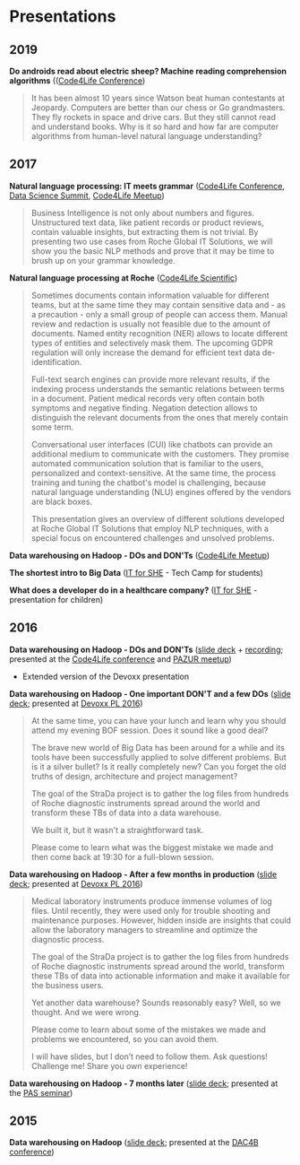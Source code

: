 # Presentations

## 2019

**Do androids read about electric sheep? Machine reading comprehension algorithms** (([Code4Life Conference](https://code4life.pl/pages/conferences?id=35))

> It has been almost 10 years since Watson beat human contestants at Jeopardy. Computers are better than our chess or Go grandmasters. They fly rockets in space and drive cars. But they still cannot read and understand books. Why is it so hard and how far are computer algorithms from human-level natural language understanding?

## 2017

**Natural language processing: IT meets grammar** ([Code4Life Conference](http://code4life.pl/conference/start), [Data Science Summit](http://dssconf.pl/), [Code4Life Meetup](http://code4life.pl/meetups/start))

> Business Intelligence is not only about numbers and figures. Unstructured text data, like patient records or product reviews, contain valuable insights, but extracting them is not trivial. By presenting two use cases from Roche Global IT Solutions, we will show you the basic NLP methods and prove that it may be time to brush up on your grammar knowledge.

**Natural language processing at Roche** ([Code4Life Scientific](http://scientific.code4life.pl/))

> Sometimes documents contain information valuable for different teams, but at the same time they may contain sensitive data and - as a precaution - only a small group of people can access them. Manual review and redaction is usually not feasible due to the amount of documents. Named entity recognition (NER) allows to locate different types of entities and selectively mask them. The upcoming GDPR regulation will only increase the demand for efficient text data de-identification.
> 
> Full-text search engines can provide more relevant results, if the indexing process understands the semantic relations between terms in a document. Patient medical records very often contain both symptoms and negative finding. Negation detection allows to distinguish the relevant documents from the ones that merely contain some term.
> 
> Conversational user interfaces (CUI) like chatbots can provide an additional medium to communicate with the customers. They promise automated communication solution that is familiar to the users, personalized and context-sensitive. At the same time, the process training and tuning the chatbot's model is challenging, because natural language understanding (NLU) engines offered by the vendors are black boxes.
> 
> This presentation gives an overview of different solutions developed at Roche Global IT Solutions that employ NLP techniques, with a special focus on encountered challenges and unsolved problems.


**Data warehousing on Hadoop - DOs and DON'Ts** ([Code4Life Meetup](http://code4life.pl/meetups/start))

**The shortest intro to Big Data** ([IT for SHE](http://www.itforshe.pl/en/) - Tech Camp for students)  

**What does a developer do in a healthcare company?** ([IT for SHE](http://www.itforshe.pl/en/) - presentation for children)  

## 2016

**Data warehousing on Hadoop - DOs and DON'Ts** ([slide deck](http://go.roche.com/dwh-pazur) + [recording](https://players.brightcove.net/74068454001/41tMlekKl_default/index.html?videoId=5219169721001); presented at the [Code4Life conference](http://code4life.pl/conference/recordings) and [PAZUR meetup](http://www.meetup.com/Poznan-R-User-Group-PAZUR/events/234115285/))

 - Extended version of the Devoxx presentation

**Data warehousing on Hadoop - One important DON'T and a few DOs** ([slide deck](http://go.roche.com/dwh-quickie); presented at [Devoxx PL 2016](http://cfp.2016.devoxx.pl/2016/speaker/marek_grzenkowicz.html))

> At the same time, you can have your lunch and learn why you should attend my evening BOF session. Does it sound like a good deal?
>
> The brave new world of Big Data has been around for a while and its tools have been successfully applied to solve different problems. But is it a silver bullet? Is it really completely new? Can you forget the old truths of design, architecture and project management?
>
> The goal of the StraDa project is to gather the log files from hundreds of Roche diagnostic instruments spread around the world and transform these TBs of data into a data warehouse.
>
> We built it, but it wasn't a straightforward task.
>
> Please come to learn what was the biggest mistake we made and then come back at 19:30 for a full-blown session.

**Data warehousing on Hadoop - After a few months in production** ([slide deck](http://go.roche.com/dwh-bof); presented at [Devoxx PL 2016](http://cfp.devoxx.pl/2016/speaker/marek_grzenkowicz))

> Medical laboratory instruments produce immense volumes of log files. Until recently, they were used only for trouble shooting and maintenance purposes. However, hidden inside are insights that could allow the laboratory managers to streamline and optimize the diagnostic process.
>
> The goal of the StraDa project is to gather the log files from hundreds of Roche diagnostic instruments spread around the world, transform these TBs of data into actionable information and make it available for the business users.
>
> Yet another data warehouse? Sounds reasonably easy? Well, so we thought. And we were wrong.
>
> Please come to learn about some of the mistakes we made and problems we encountered, so you can avoid them.
>
> I will have slides, but I don’t need to follow them. Ask questions! Challenge me! Share you own experience!

**Data warehousing on Hadoop - 7 months later** ([slide deck](http://www.cs.put.poznan.pl/events/2016-04-SeminPAN/MGrzenkowicz.pdf); presented at the [PAS seminar](http://www.cs.put.poznan.pl/events/PAS-seminar-pl.html))

## 2015

**Data warehousing on Hadoop** ([slide deck](http://www.cs.put.poznan.pl/events/Roche-DW-Hadoop.pdf); presented at the [DAC4B conference](http://www.cs.put.poznan.pl/events/DAC4B.html))

